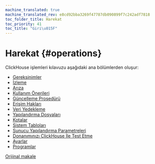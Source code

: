 ```yaml
---
machine_translated: true
machine_translated_rev: e8cd92bba3269f47787db090899f7c242adf7818
toc_folder_title: Harekat
toc_priority: 41
toc_title: "Giri\u015F"
---
```


# Harekat {#operations}

ClickHouse işlemleri kılavuzu aşağıdaki ana bölümlerden oluşur:

-   [Gereksinimler](requirements.md)
-   [İzleme](monitoring.md)
-   [Arıza](troubleshooting.md)
-   [Kullanım Önerileri](tips.md)
-   [Güncelleme Prosedürü](update.md)
-   [Erişim Hakları](access-rights.md)
-   [Veri Yedekleme](backup.md)
-   [Yapılandırma Dosyaları](configuration-files.md)
-   [Kotalar](quotas.md)
-   [Sistem Tabloları](system-tables.md)
-   [Sunucu Yapılandırma Parametreleri](server-configuration-parameters/index.md)
-   [Donanımınızı ClickHouse İle Test Etme](performance-test.md)
-   [Ayarlar](settings/index.md)
-   [Programlar](utilities/index.md)

[Orijinal makale](https://clickhouse.tech/docs/en/operations/) <!--hide-->
